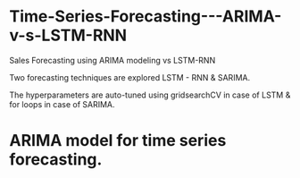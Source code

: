 # Time-Series-Forecasting---ARIMA-v-s-LSTM-RNN
Sales Forecasting using ARIMA modeling vs LSTM-RNN

Two forecasting techniques are explored LSTM - RNN & SARIMA. 

The hyperparameters are auto-tuned using gridsearchCV in case of LSTM & for loops in case of SARIMA.

# ARIMA model for time series forecasting. 
